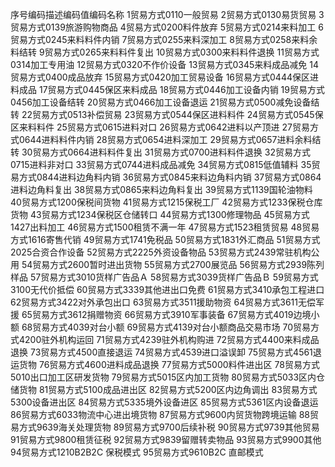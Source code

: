 序号编码描述编码值编码名称   1贸易方式0110一般贸易   2贸易方式0130易货贸易   3贸易方式0139旅游购物商品   4贸易方式0200料件放弃   5贸易方式0214来料加工   6贸易方式0245来料料件内销   7贸易方式0255来料深加工   8贸易方式0258来料余料结转   9贸易方式0265来料料件复出   10贸易方式0300来料料件退换   11贸易方式0314加工专用油   12贸易方式0320不作价设备   13贸易方式0345来料成品减免   14贸易方式0400成品放弃   15贸易方式0420加工贸易设备   16贸易方式0444保区进料成品   17贸易方式0445保区来料成品   18贸易方式0446加工设备内销   19贸易方式0456加工设备结转   20贸易方式0466加工设备退运   21贸易方式0500减免设备结转   22贸易方式0513补偿贸易   23贸易方式0544保区进料料件   24贸易方式0545保区来料料件   25贸易方式0615进料对口   26贸易方式0642进料以产顶进   27贸易方式0644进料料件内销   28贸易方式0654进料深加工   29贸易方式0657进料余料结转   30贸易方式0664进料料件复出   31贸易方式0700进料料件退换   32贸易方式0715进料非对口   33贸易方式0744进料成品减免   34贸易方式0815低值辅料   35贸易方式0844进料边角料内销   36贸易方式0845来料边角料内销   37贸易方式0864进料边角料复出   38贸易方式0865来料边角料复出   39贸易方式1139国轮油物料   40贸易方式1200保税间货物   41贸易方式1215保税工厂   42贸易方式1233保税仓库货物   43贸易方式1234保税区仓储转口   44贸易方式1300修理物品   45贸易方式1427出料加工   46贸易方式1500租赁不满一年   47贸易方式1523租赁贸易   48贸易方式1616寄售代销   49贸易方式1741免税品   50贸易方式1831外汇商品   51贸易方式2025合资合作设备   52贸易方式2225外资设备物品   53贸易方式2439常驻机构公用   54贸易方式2600暂时进出货物   55贸易方式2700展览品   56贸易方式2939陈列样品   57贸易方式3010货样广告品Ａ   58贸易方式3039货样广告品Ｂ   59贸易方式3100无代价抵偿   60贸易方式3339其他进出口免费   61贸易方式3410承包工程进口   62贸易方式3422对外承包出口   63贸易方式3511援助物资   64贸易方式3611无偿军援   65贸易方式3612捐赠物资   66贸易方式3910军事装备   67贸易方式4019边境小额   68贸易方式4039对台小额   69贸易方式4139对台小额商品交易市场   70贸易方式4200驻外机构运回   71贸易方式4239驻外机构购进   72贸易方式4400来料成品退换   73贸易方式4500直接退运   74贸易方式4539进口溢误卸   75贸易方式4561退运货物   76贸易方式4600进料成品退换   77贸易方式5000料件进出区   78贸易方式5010出口加工区研发货物   79贸易方式5015区内加工货物   80贸易方式5033区内仓储货物   81贸易方式5100成品进出区   82贸易方式5200区内边角调出   83贸易方式5300设备进出区   84贸易方式5335境外设备进区   85贸易方式5361区内设备退运   86贸易方式6033物流中心进出境货物   87贸易方式9600内贸货物跨境运输   88贸易方式9639海关处理货物   89贸易方式9700后续补税   90贸易方式9739其他贸易   91贸易方式9800租赁征税   92贸易方式9839留赠转卖物品   93贸易方式9900其他   94贸易方式1210B2B2C 保税模式   95贸易方式9610B2C 直邮模式